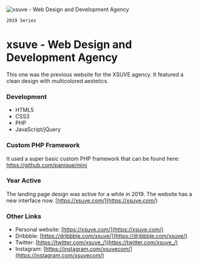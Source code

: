 ![xsuve - Web Design and Development Agency](https://xsuve.com/public/home/img/portfolio/4/m.png)

`2019 Series`
# xsuve - Web Design and Development Agency
This one was the previous website for the XSUVE agency. It featured a clean design with multicolored aestetics.

### Development
* HTML5
* CSS3
* PHP
* JavaScript/jQuery

### Custom PHP Framework
It used a super basic custom PHP framework that can be found here: https://github.com/panique/mini

### Year Active
The landing page design was active for a while in 2019. The website has a new interface now. [https://xsuve.com/](https://xsuve.com/)

### Other Links
* Personal website: [https://xsuve.com/](https://xsuve.com/)
* Dribbble: [https://dribbble.com/xsuve/](https://dribbble.com/xsuve/)
* Twitter: [https://twitter.com/xsuve_/](https://twitter.com/xsuve_/)
* Instagram: [https://instagram.com/xsuvecom/](https://instagram.com/xsuvecom/)
